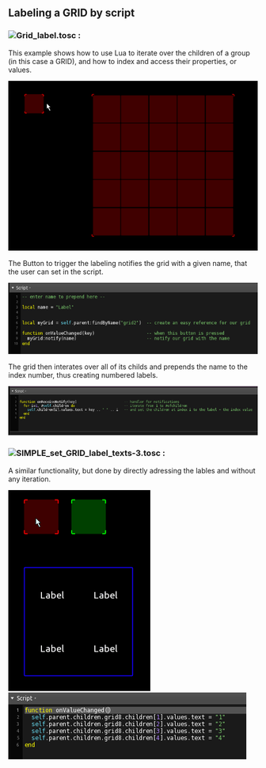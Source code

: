 ## Labeling a GRID by script

### ![Grid_label.tosc :](Grid_label.tosc) 

This example shows how to use Lua to iterate over the children of a group (in this case a GRID), and how to index and access their properties, or values.

![gridlabel](preview_1.gif) 


The Button to trigger the labeling notifies the grid with a given name, that the user can set in the script.

![button](script_button.png)


The grid then interates over all of its childs and prepends the name to the index number, thus creating numbered labels.

![gridscript](script_grid.png)


### ![SIMPLE_set_GRID_label_texts-3.tosc :](SIMPLE_set_GRID_label_texts-3.tosc) 

A similar functionality, but done by directly adressing the lables and without any iteration.

![gridlabel](preview_2.gif) ![script_direct](script_direct.png) 



